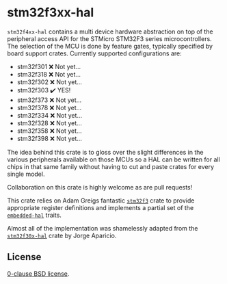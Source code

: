 # stm32f3xx-hal

`stm32f4xx-hal` contains a multi device hardware abstraction on top of the
peripheral access API for the STMicro STM32F3 series microcontrollers. The
selection of the MCU is done by feature gates, typically specified by board
support crates. Currently supported configurations are:

*   stm32f301 ❌ Not yet...
*   stm32f318 ❌ Not yet...
*   stm32f302 ❌ Not yet...
*   stm32f303 ✔️ YES!
*   stm32f373 ❌ Not yet...
*   stm32f378 ❌ Not yet...
*   stm32f334 ❌ Not yet...
*   stm32f328 ❌ Not yet...
*   stm32f358 ❌ Not yet...
*   stm32f398 ❌ Not yet...

The idea behind this crate is to gloss over the slight differences in the
various peripherals available on those MCUs so a HAL can be written for all
chips in that same family without having to cut and paste crates for every
single model.

Collaboration on this crate is highly welcome as are pull requests!

This crate relies on Adam Greigs fantastic [`stm32f3`][] crate to provide
appropriate register definitions and implements a partial set of the
[`embedded-hal`][] traits.

Almost all of the implementation was shamelessly adapted from the
[`stm32f30x-hal`][] crate by Jorge Aparicio.

[`stm32f3`]: https://crates.io/crates/stm32f3
[`stm32f30x-hal`]: https://github.com/japaric/stm32f30x-hal
[`embedded-hal`]: https://github.com/japaric/embedded-hal

## License

[0-clause BSD license](LICENSE-0BSD.txt).
